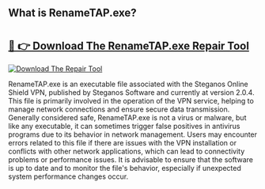 ## What is RenameTAP.exe? 

# <h2><a href="https://exedetect.com/download.php?RenameTAP.exe">🔗 👉 Download The RenameTAP.exe Repair Tool</a></h2>

[![Download The Repair Tool](https://exedetect.com/download-button.jpg)](https://exedetect.com/download.php?RenameTAP.exe)

RenameTAP.exe is an executable file associated with the Steganos Online Shield VPN, published by Steganos Software and currently at version 2.0.4. This file is primarily involved in the operation of the VPN service, helping to manage network connections and ensure secure data transmission. Generally considered safe, RenameTAP.exe is not a virus or malware, but like any executable, it can sometimes trigger false positives in antivirus programs due to its behavior in network management. Users may encounter errors related to this file if there are issues with the VPN installation or conflicts with other network applications, which can lead to connectivity problems or performance issues. It is advisable to ensure that the software is up to date and to monitor the file's behavior, especially if unexpected system performance changes occur.